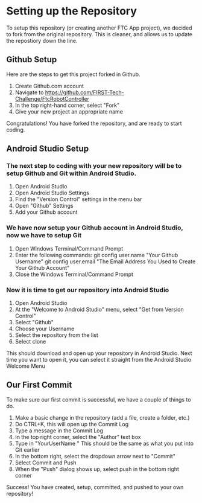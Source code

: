 # Setting up the Repository
To setup this repository (or creating another FTC App project), we decided to fork from the original repository. This is cleaner, and allows us to update the repostiory down the line.

## Github Setup
Here are the steps to get this project forked in Github.

1) Create Github.com account
2) Navigate to <https://github.com/FIRST-Tech-Challenge/FtcRobotController>
3) In the top right-hand corner, select "Fork"
4) Give your new project an appropriate name

Congratulations! You have forked the repository, and are ready to start coding.

## Android Studio Setup

### The next step to coding with your new repository will be to setup Github and Git within Android Studio.

1) Open Android Studio
2) Open Android Studio Settings
3) Find the "Version Control" settings in the menu bar
4) Open "Github" Settings
5) Add your Github account

### We have now setup your Github account in Android Studio, now we have to setup Git

1) Open Windows Terminal/Command Prompt
2) Enter the following commands:
    git config user.name "Your Github Username"
    git config user.email "The Email Address You Used to Create Your Github Account"
3) Close the Windows Terminal/Command Prompt

### Now it is time to get our repository into Android Studio

1) Open Android Studio
2) At the "Welcome to Android Studio" menu, select "Get from Version Control"
3) Select "Github"
4) Choose your Username
5) Select the repository from the list
6) Select clone

This should download and open up your repository in Android Studio.
Next time you want to open it, you can select it straight from the Android Studio Welcome Menu

## Our First Commit
To make sure our first commit is successful, we have a couple of things to do.

1) Make a basic change in the repository (add a file, create a folder, etc.)
2) Do CTRL+K, this will open up the Commit Log
3) Type a message in the Commit Log
4) In the top right corner, select the "Author" text box
5) Type in "YourUserName <youremailaddress>" This should be the same as what you put into Git earlier
6) In the bottom right, select the dropdown arrow next to "Commit"
7) Select Commit and Push
8) When the "Push" dialog shows up, select push in the bottom right corner

Success! You have created, setup, committed, and pushed to your own repository! 